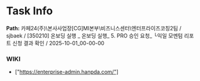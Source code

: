 # Task Info

**Path:** 카페24(주)\본사사업장\[CG]MI본부\비즈니스센터\엔터프라이즈코칭2팀 / sjbaek / [350210] 온보딩 실행 _ 온보딩 실행_ 5. PRO 승인 요청_ └익일 모멘텀 리포트 신청 결과 확인 / 2025-10-01_00-00-00

### WIKI
- ["https://enterprise-admin.hanpda.com/"]

